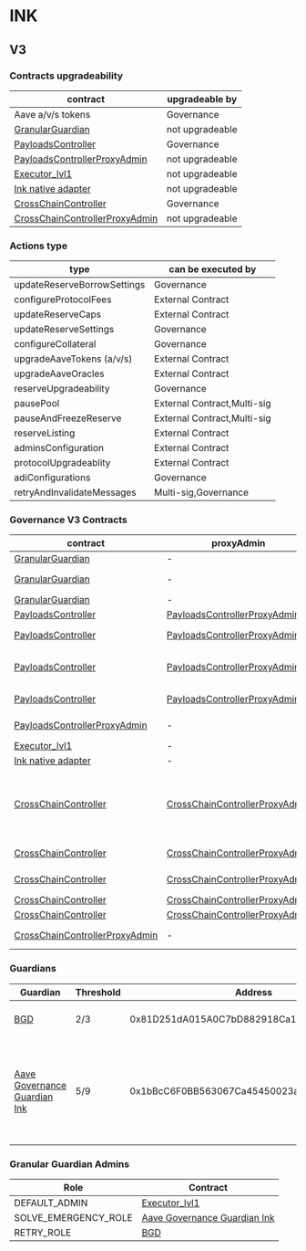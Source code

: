 # INK 
## V3 
### Contracts upgradeability
| contract |upgradeable by |
|----------|----------|
|  Aave a/v/s tokens |  Governance | |--------|--------|
|  [GranularGuardian](https://explorer.inkonchain.com//address/0xa2bDB2335Faf1940c99654c592B1a80618d79Fc9) |  not upgradeable | |--------|--------|
|  [PayloadsController](https://explorer.inkonchain.com//address/0x44D73D7C4b2f98F426Bf8B5e87628d9eE38ef0Cf) |  Governance | |--------|--------|
|  [PayloadsControllerProxyAdmin](https://explorer.inkonchain.com//address/0xf2ba11f27ae9c11eb5a6c453c2421f6c0b29c700) |  not upgradeable | |--------|--------|
|  [Executor_lvl1](https://explorer.inkonchain.com//address/0x47aAdaAE1F05C978E6aBb7568d11B7F6e0FC4d6A) |  not upgradeable | |--------|--------|
|  [Ink native adapter](https://explorer.inkonchain.com//address/0xC2cD4F76B7a77AEaE3C04A9B6B105EC1Ad28e984) |  not upgradeable | |--------|--------|
|  [CrossChainController](https://explorer.inkonchain.com//address/0x990B75fD1a2345D905a385dBC6e17BEe0Cb2f505) |  Governance | |--------|--------|
|  [CrossChainControllerProxyAdmin](https://explorer.inkonchain.com//address/0x0c62e1e46e91bb2c277387bcb1b2887ed3267b9c) |  not upgradeable | |--------|--------|

### Actions type
| type |can be executed by |
|----------|----------|
|  updateReserveBorrowSettings |  Governance | |--------|--------|
|  configureProtocolFees |  External Contract | |--------|--------|
|  updateReserveCaps |  External Contract | |--------|--------|
|  updateReserveSettings |  Governance | |--------|--------|
|  configureCollateral |  Governance | |--------|--------|
|  upgradeAaveTokens (a/v/s) |  External Contract | |--------|--------|
|  upgradeAaveOracles |  External Contract | |--------|--------|
|  reserveUpgradeability |  Governance | |--------|--------|
|  pausePool |  External Contract,Multi-sig | |--------|--------|
|  pauseAndFreezeReserve |  External Contract,Multi-sig | |--------|--------|
|  reserveListing |  External Contract | |--------|--------|
|  adminsConfiguration |  External Contract | |--------|--------|
|  protocolUpgradeablity |  External Contract | |--------|--------|
|  adiConfigurations |  Governance | |--------|--------|
|  retryAndInvalidateMessages |  Multi-sig,Governance | |--------|--------|

### Governance V3 Contracts 
| contract |proxyAdmin |modifier |permission owner |functions |
|----------|----------|----------|----------|----------|
|  [GranularGuardian](https://explorer.inkonchain.com//address/0xa2bDB2335Faf1940c99654c592B1a80618d79Fc9) |  - |  onlyRetryGuardian |  [BGD](https://explorer.inkonchain.com//address/0x81D251dA015A0C7bD882918Ca1ec6B7B8E094585) |  retryEnvelope, retryTransaction | |--------|--------|--------|--------|--------|
|  [GranularGuardian](https://explorer.inkonchain.com//address/0xa2bDB2335Faf1940c99654c592B1a80618d79Fc9) |  - |  onlyEmergencyGuardian |  [Aave Governance Guardian Ink](https://explorer.inkonchain.com//address/0x1bBcC6F0BB563067Ca45450023a13E34fa963Fa9) |  solveEmergency | |--------|--------|--------|--------|--------|
|  [GranularGuardian](https://explorer.inkonchain.com//address/0xa2bDB2335Faf1940c99654c592B1a80618d79Fc9) |  - |  onlyDefaultAdmin |  [Executor_lvl1](https://explorer.inkonchain.com//address/0x47aAdaAE1F05C978E6aBb7568d11B7F6e0FC4d6A) |  updateGuardian | |--------|--------|--------|--------|--------|
|  [PayloadsController](https://explorer.inkonchain.com//address/0x44D73D7C4b2f98F426Bf8B5e87628d9eE38ef0Cf) |  [PayloadsControllerProxyAdmin](https://explorer.inkonchain.com//address/0xf2Ba11f27ae9c11eB5a6C453c2421F6c0B29c700) |  onlyOwner |  [Executor_lvl1](https://explorer.inkonchain.com//address/0x47aAdaAE1F05C978E6aBb7568d11B7F6e0FC4d6A) |  updateExecutors | |--------|--------|--------|--------|--------|
|  [PayloadsController](https://explorer.inkonchain.com//address/0x44D73D7C4b2f98F426Bf8B5e87628d9eE38ef0Cf) |  [PayloadsControllerProxyAdmin](https://explorer.inkonchain.com//address/0xf2Ba11f27ae9c11eB5a6C453c2421F6c0B29c700) |  onlyGuardian |  [Aave Governance Guardian Ink](https://explorer.inkonchain.com//address/0x1bBcC6F0BB563067Ca45450023a13E34fa963Fa9) |  cancelPayload | |--------|--------|--------|--------|--------|
|  [PayloadsController](https://explorer.inkonchain.com//address/0x44D73D7C4b2f98F426Bf8B5e87628d9eE38ef0Cf) |  [PayloadsControllerProxyAdmin](https://explorer.inkonchain.com//address/0xf2Ba11f27ae9c11eB5a6C453c2421F6c0B29c700) |  onlyOwnerOrGuardian |  [Aave Governance Guardian Ink](https://explorer.inkonchain.com//address/0x1bBcC6F0BB563067Ca45450023a13E34fa963Fa9), [Executor_lvl1](https://explorer.inkonchain.com//address/0x47aAdaAE1F05C978E6aBb7568d11B7F6e0FC4d6A) |  updateGuardian | |--------|--------|--------|--------|--------|
|  [PayloadsController](https://explorer.inkonchain.com//address/0x44D73D7C4b2f98F426Bf8B5e87628d9eE38ef0Cf) |  [PayloadsControllerProxyAdmin](https://explorer.inkonchain.com//address/0xf2Ba11f27ae9c11eB5a6C453c2421F6c0B29c700) |  onlyRescueGuardian |  [Executor_lvl1](https://explorer.inkonchain.com//address/0x47aAdaAE1F05C978E6aBb7568d11B7F6e0FC4d6A) |  emergencyTokenTransfer, emergencyEtherTransfer | |--------|--------|--------|--------|--------|
|  [PayloadsControllerProxyAdmin](https://explorer.inkonchain.com//address/0xf2ba11f27ae9c11eb5a6c453c2421f6c0b29c700) |  - |  onlyOwner |  [Executor_lvl1](https://explorer.inkonchain.com//address/0x47aAdaAE1F05C978E6aBb7568d11B7F6e0FC4d6A) |  changeProxyAdmin, upgrade, upgradeAndCall | |--------|--------|--------|--------|--------|
|  [Executor_lvl1](https://explorer.inkonchain.com//address/0x47aAdaAE1F05C978E6aBb7568d11B7F6e0FC4d6A) |  - |  onlyOwner |  [PayloadsController](https://explorer.inkonchain.com//address/0x44D73D7C4b2f98F426Bf8B5e87628d9eE38ef0Cf) |  executeTransaction | |--------|--------|--------|--------|--------|
|  [Ink native adapter](https://explorer.inkonchain.com//address/0xC2cD4F76B7a77AEaE3C04A9B6B105EC1Ad28e984) |  - |  trustedRemote |  [CrossChainController(Eth)](https://explorer.inkonchain.com//address/0xEd42a7D8559a463722Ca4beD50E0Cc05a386b0e1) |  receiveMessage | |--------|--------|--------|--------|--------|
|  [CrossChainController](https://explorer.inkonchain.com//address/0x990B75fD1a2345D905a385dBC6e17BEe0Cb2f505) |  [CrossChainControllerProxyAdmin](https://explorer.inkonchain.com//address/0x0C62e1e46E91bB2c277387BcB1b2887ed3267b9c) |  onlyOwner |  [Executor_lvl1](https://explorer.inkonchain.com//address/0x47aAdaAE1F05C978E6aBb7568d11B7F6e0FC4d6A) |  approveSenders, removeSenders, enableBridgeAdapters, disableBridgeAdapters, updateMessagesValidityTimestamp, allowReceiverBridgeAdapters, disallowReceiverBridgeAdapters | |--------|--------|--------|--------|--------|
|  [CrossChainController](https://explorer.inkonchain.com//address/0x990B75fD1a2345D905a385dBC6e17BEe0Cb2f505) |  [CrossChainControllerProxyAdmin](https://explorer.inkonchain.com//address/0x0C62e1e46E91bB2c277387BcB1b2887ed3267b9c) |  onlyOwnerOrGuardian |  [GranularGuardian](https://explorer.inkonchain.com//address/0xa2bDB2335Faf1940c99654c592B1a80618d79Fc9), [Executor_lvl1](https://explorer.inkonchain.com//address/0x47aAdaAE1F05C978E6aBb7568d11B7F6e0FC4d6A) |  retryEnvelope, retryTransaction, updateGuardian | |--------|--------|--------|--------|--------|
|  [CrossChainController](https://explorer.inkonchain.com//address/0x990B75fD1a2345D905a385dBC6e17BEe0Cb2f505) |  [CrossChainControllerProxyAdmin](https://explorer.inkonchain.com//address/0x0C62e1e46E91bB2c277387BcB1b2887ed3267b9c) |  onlyRescueGuardian |  [Executor_lvl1](https://explorer.inkonchain.com//address/0x47aAdaAE1F05C978E6aBb7568d11B7F6e0FC4d6A) |  emergencyTokenTransfer, emergencyEtherTransfer | |--------|--------|--------|--------|--------|
|  [CrossChainController](https://explorer.inkonchain.com//address/0x990B75fD1a2345D905a385dBC6e17BEe0Cb2f505) |  [CrossChainControllerProxyAdmin](https://explorer.inkonchain.com//address/0x0C62e1e46E91bB2c277387BcB1b2887ed3267b9c) |  onlyApprovedSenders |   |  forwardMessage | |--------|--------|--------|--------|--------|
|  [CrossChainController](https://explorer.inkonchain.com//address/0x990B75fD1a2345D905a385dBC6e17BEe0Cb2f505) |  [CrossChainControllerProxyAdmin](https://explorer.inkonchain.com//address/0x0C62e1e46E91bB2c277387BcB1b2887ed3267b9c) |  onlyApprovedBridges |  [Ink native adapter](https://explorer.inkonchain.com//address/0xC2cD4F76B7a77AEaE3C04A9B6B105EC1Ad28e984) |  receiveCrossChainMessage | |--------|--------|--------|--------|--------|
|  [CrossChainControllerProxyAdmin](https://explorer.inkonchain.com//address/0x0c62e1e46e91bb2c277387bcb1b2887ed3267b9c) |  - |  onlyOwner |  [Executor_lvl1](https://explorer.inkonchain.com//address/0x47aAdaAE1F05C978E6aBb7568d11B7F6e0FC4d6A) |  changeProxyAdmin, upgrade, upgradeAndCall | |--------|--------|--------|--------|--------|

### Guardians 
| Guardian |Threshold |Address |Owners |
|----------|----------|----------|----------|
|  [BGD](https://explorer.inkonchain.com//address/0x81D251dA015A0C7bD882918Ca1ec6B7B8E094585) |  2/3 |  0x81D251dA015A0C7bD882918Ca1ec6B7B8E094585 |  [0x0650302887619fa7727D8BD480Cda11A638B219B](https://explorer.inkonchain.com//address/0x0650302887619fa7727D8BD480Cda11A638B219B), [0xf71fc92e2949ccF6A5Fd369a0b402ba80Bc61E02](https://explorer.inkonchain.com//address/0xf71fc92e2949ccF6A5Fd369a0b402ba80Bc61E02), [0x5811d9FF80ff4B73A8F9bA42A6082FaB82E89Ea7](https://explorer.inkonchain.com//address/0x5811d9FF80ff4B73A8F9bA42A6082FaB82E89Ea7) | |--------|--------|--------|--------|
|  [Aave Governance Guardian Ink](https://explorer.inkonchain.com//address/0x1bBcC6F0BB563067Ca45450023a13E34fa963Fa9) |  5/9 |  0x1bBcC6F0BB563067Ca45450023a13E34fa963Fa9 |  [0xDA5Ae43e179987a66B9831F92223567e1F38BE7D](https://explorer.inkonchain.com//address/0xDA5Ae43e179987a66B9831F92223567e1F38BE7D), [0x1e3804357eD445251FfECbb6e40107bf03888885](https://explorer.inkonchain.com//address/0x1e3804357eD445251FfECbb6e40107bf03888885), [0x4f96743057482a2E10253AFDacDA3fd9CF2C1DC9](https://explorer.inkonchain.com//address/0x4f96743057482a2E10253AFDacDA3fd9CF2C1DC9), [0xebED04E9137AfeBFF6a1B97aC0adf61a544eFE29](https://explorer.inkonchain.com//address/0xebED04E9137AfeBFF6a1B97aC0adf61a544eFE29), [0xbd4DCfA978c6D0d342cE36809AfFFa49d4B7f1F7](https://explorer.inkonchain.com//address/0xbd4DCfA978c6D0d342cE36809AfFFa49d4B7f1F7), [0xA3103D0ED00d24795Faa2d641ACf6A320EeD7396](https://explorer.inkonchain.com//address/0xA3103D0ED00d24795Faa2d641ACf6A320EeD7396), [0x936CD9654271083cCF93A975919Da0aB3Bc99EF3](https://explorer.inkonchain.com//address/0x936CD9654271083cCF93A975919Da0aB3Bc99EF3), [0x0D2394C027602Dc4c3832Ffd849b5df45DBac0E9](https://explorer.inkonchain.com//address/0x0D2394C027602Dc4c3832Ffd849b5df45DBac0E9), [0x4C30E33758216aD0d676419c21CB8D014C68099f](https://explorer.inkonchain.com//address/0x4C30E33758216aD0d676419c21CB8D014C68099f) | |--------|--------|--------|--------|

### Granular Guardian Admins 
| Role |Contract |
|----------|----------|
|  DEFAULT_ADMIN |  [Executor_lvl1](https://explorer.inkonchain.com//address/0x47aAdaAE1F05C978E6aBb7568d11B7F6e0FC4d6A) | |--------|--------|
|  SOLVE_EMERGENCY_ROLE |  [Aave Governance Guardian Ink](https://explorer.inkonchain.com//address/0x1bBcC6F0BB563067Ca45450023a13E34fa963Fa9) | |--------|--------|
|  RETRY_ROLE |  [BGD](https://explorer.inkonchain.com//address/0x81D251dA015A0C7bD882918Ca1ec6B7B8E094585) | |--------|--------|

